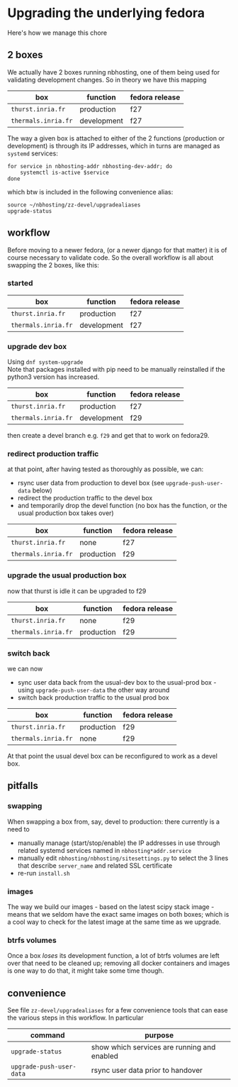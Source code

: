 # Upgrading the underlying fedora

Here's how we manage this chore

## 2 boxes

We actually have 2 boxes running nbhosting, one of them being used for validating development changes. So in theory we have this mapping

| box                 | function    | fedora release |
|---------------------|-------------|----------------|
| `thurst.inria.fr`   | production  | f27            |
| `thermals.inria.fr` | development | f27            |


The way a given box is attached to either of the 2 functions (production or development) is through its IP addresses, which in turns are managed as `systemd` services:

```
for service in nbhosting-addr nbhosting-dev-addr; do
    systemctl is-active $service
done
```

which btw is included in the following convenience alias:

```
source ~/nbhosting/zz-devel/upgradealiases
upgrade-status
```

## workflow

Before moving to a newer fedora, (or a newer django for that matter) it is of
course necessary to validate code. So the overall workflow is all about swapping the 2 boxes, like this:


### started

| box                 | function    | fedora release |
|---------------------|-------------|----------------|
| `thurst.inria.fr`   | production  | f27            |
| `thermals.inria.fr` | development | f27            |

### upgrade dev box

Using `dnf system-upgrade`
<br/>
Note that packages installed with pip need to be manually reinstalled if the python3 version has increased.

| box                 | function    | fedora release |
|---------------------|-------------|----------------|
| `thurst.inria.fr`   | production  | f27            |
| `thermals.inria.fr` | development | f29            |

then create a devel branch e.g. `f29` and get that to work on fedora29.

### redirect production traffic

at that point, after having tested as thoroughly as possible, we can:

* rsync user data from production to devel box (see `upgrade-push-user-data` below)
* redirect the production traffic to the devel box
* and temporarily drop the devel function (no box has the function, or the usual production box takes over)

| box                 | function    | fedora release |
|---------------------|-------------|----------------|
| `thurst.inria.fr`   | none        | f27            |
| `thermals.inria.fr` | production  | f29            |

### upgrade the usual production box

now that thurst is idle it can be upgraded to f29

| box                 | function    | fedora release |
|---------------------|-------------|----------------|
| `thurst.inria.fr`   | none        | f29            |
| `thermals.inria.fr` | production  | f29            |

### switch back

we can now

* sync user data back from the usual-dev box to the usual-prod box - using `upgrade-push-user-data` the other way around
* switch back production traffic to the usual prod box

| box                 | function    | fedora release |
|---------------------|-------------|----------------|
| `thurst.inria.fr`   | production  | f29            |
| `thermals.inria.fr` | none        | f29            |

At that point the usual devel box can be reconfigured to work as a devel box.

## pitfalls

### swapping

When swapping a box from, say, devel to production: there currently is a need to

* manually manage (start/stop/enable) the IP addresses in use through related systemd services named in `nbhosting*addr.service`
* manually edit `nbhosting/nbhosting/sitesettings.py` to select the 3 lines that describe `server_name` and related SSL certificate
* re-run `install.sh`


### images

The way we build our images - based on the latest scipy stack image - means that we seldom have the exact same images on both boxes; which is a cool way to check for the latest image at the same time as we upgrade.

### btrfs volumes

Once a box *loses* its development function, a lot of btrfs volumes are left over that need to be cleaned up; removing all docker containers and images is one way to do that, it might take some time though.

## convenience

See file `zz-devel/upgradealiases` for a few convenience tools that can ease the various steps in this workflow. In particular

| command                   |  purpose  |
|---------------------------|-----------|
| `upgrade-status`          | show which services are running and enabled |
| `upgrade-push-user-data`  | rsync user data prior to handover           |
